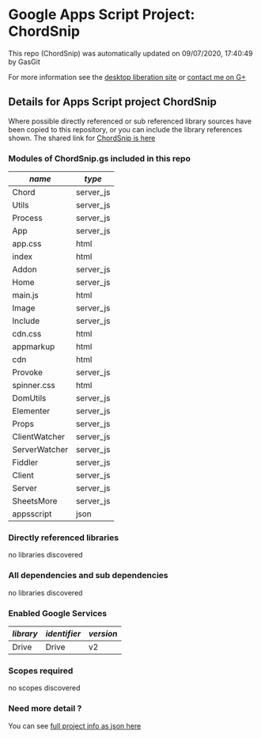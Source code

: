 # Google Apps Script Project: ChordSnip
This repo (ChordSnip) was automatically updated on 09/07/2020, 17:40:49 by GasGit

For more information see the [desktop liberation site](http://ramblings.mcpher.com/Home/excelquirks/drivesdk/gettinggithubready "desktop liberation") or [contact me on G+](https://plus.google.com/+BruceMcpherson "Bruce McPherson - GDE")
## Details for Apps Script project ChordSnip
Where possible directly referenced or sub referenced library sources have been copied to this repository, or you can include the library references shown. 
The shared link for [ChordSnip is here](https://script.google.com/d/1x3oPg-OD7i0hFsUS_YgW0amEqTC7HOafuFn1ZkCiyrRB50PDsfe_J5C8/edit?usp=sharing "open in the GAS IDE")

### Modules of ChordSnip.gs included in this repo
*name*|*type*
--- | --- 
Chord| server_js
Utils| server_js
Process| server_js
App| server_js
app.css| html
index| html
Addon| server_js
Home| server_js
main.js| html
Image| server_js
Include| server_js
cdn.css| html
appmarkup| html
cdn| html
Provoke| server_js
spinner.css| html
DomUtils| server_js
Elementer| server_js
Props| server_js
ClientWatcher| server_js
ServerWatcher| server_js
Fiddler| server_js
Client| server_js
Server| server_js
SheetsMore| server_js
appsscript| json
### Directly referenced libraries
no libraries discovered
### All dependencies and sub dependencies
no libraries discovered
### Enabled Google Services
*library*|*identifier*|*version*
--- | --- | --- 
Drive| Drive|v2
### Scopes required
no scopes discovered
### Need more detail ?
You can see [full project info as json here](info.json)

